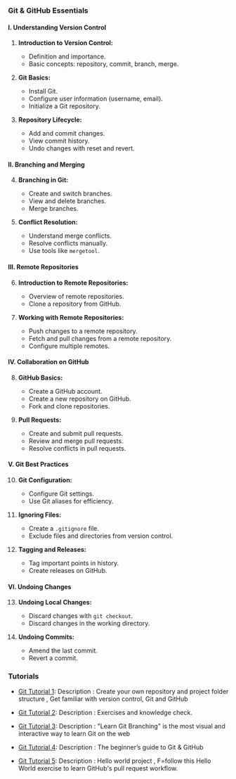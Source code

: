 ### Git & GitHub Essentials

#### I. Understanding Version Control

1. **Introduction to Version Control:**
   - Definition and importance.
   - Basic concepts: repository, commit, branch, merge.

2. **Git Basics:**
   - Install Git.
   - Configure user information (username, email).
   - Initialize a Git repository.

3. **Repository Lifecycle:**
   - Add and commit changes.
   - View commit history.
   - Undo changes with reset and revert.

#### II. Branching and Merging

4. **Branching in Git:**
   - Create and switch branches.
   - View and delete branches.
   - Merge branches.

5. **Conflict Resolution:**
   - Understand merge conflicts.
   - Resolve conflicts manually.
   - Use tools like `mergetool`.

#### III. Remote Repositories

6. **Introduction to Remote Repositories:**
   - Overview of remote repositories.
   - Clone a repository from GitHub.

7. **Working with Remote Repositories:**
   - Push changes to a remote repository.
   - Fetch and pull changes from a remote repository.
   - Configure multiple remotes.

#### IV. Collaboration on GitHub

8. **GitHub Basics:**
   - Create a GitHub account.
   - Create a new repository on GitHub.
   - Fork and clone repositories.

9. **Pull Requests:**
   - Create and submit pull requests.
   - Review and merge pull requests.
   - Resolve conflicts in pull requests.

#### V. Git Best Practices

10. **Git Configuration:**
    - Configure Git settings.
    - Use Git aliases for efficiency.

11. **Ignoring Files:**
    - Create a `.gitignore` file.
    - Exclude files and directories from version control.

12. **Tagging and Releases:**
    - Tag important points in history.
    - Create releases on GitHub.

#### VI. Undoing Changes

13. **Undoing Local Changes:**
    - Discard changes with `git checkout`.
    - Discard changes in the working directory.

14. **Undoing Commits:**
    - Amend the last commit.
    - Revert a commit.
### Tutorials
- [Git Tutorial 1](https://ourcodingclub.github.io/tutorials/git/): Description : Create your own repository and project folder structure , Get familiar with version control, Git and GitHub

- [Git Tutorial 2](https://www.w3schools.com/git/): Description : Exercises and knowledge check.

- [Git Tutorial 3](https://learngitbranching.js.org/): Description : "Learn Git Branching" is the most visual and interactive way to learn Git on the web

- [Git Tutorial 4]( https://www.freecodecamp.org/news/the-beginners-guide-to-git-github/): Description : The beginner’s guide to Git & GitHub

- [Git Tutorial 5](https://docs.github.com/en/get-started/start-your-journey/hello-world): Description : Hello world project , F=follow this Hello World exercise to learn GitHub's pull request workflow.
